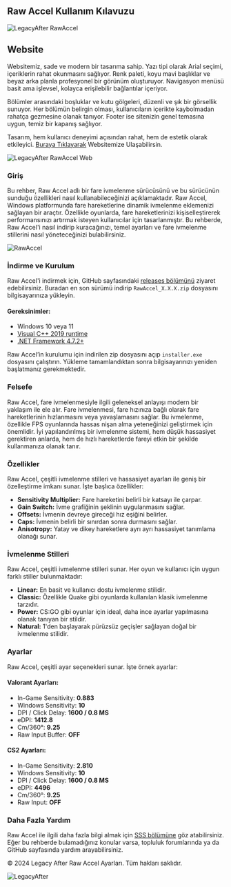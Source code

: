 ## Raw Accel Kullanım Kılavuzu

![LegacyAfter RawAccel](https://i.ibb.co/RhtT8qL/Screenshot-20240930-014017.jpg)

## Website
Websitemiz, sade ve modern bir tasarıma sahip. Yazı tipi olarak Arial seçimi, içeriklerin rahat okunmasını sağlıyor. Renk paleti, koyu mavi başlıklar ve beyaz arka planla profesyonel bir görünüm oluşturuyor. Navigasyon menüsü basit ama işlevsel, kolayca erişilebilir bağlantılar içeriyor.

Bölümler arasındaki boşluklar ve kutu gölgeleri, düzenli ve şık bir görsellik sunuyor. Her bölümün belirgin olması, kullanıcıların içerikte kaybolmadan rahatça gezmesine olanak tanıyor. Footer ise sitenizin genel temasına uygun, temiz bir kapanış sağlıyor.

Tasarım, hem kullanıcı deneyimi açısından rahat, hem de estetik olarak etkileyici. [Buraya Tıklayarak](https://kayraveyakado.github.io/rawaccel) Websitemize Ulaşabilirsin.

![LegacyAfter RawAccel Web](https://i.ibb.co/fHgtM9N/Screenshot-20240930-023430.jpg)

### Giriş

Bu rehber, Raw Accel adlı bir fare ivmelenme sürücüsünü ve bu sürücünün sunduğu özellikleri nasıl kullanabileceğinizi açıklamaktadır. Raw Accel, Windows platformunda fare hareketlerine dinamik ivmelenme eklemenizi sağlayan bir araçtır. Özellikle oyunlarda, fare hareketlerinizi kişiselleştirerek performansınızı artırmak isteyen kullanıcılar için tasarlanmıştır. Bu rehberde, Raw Accel'i nasıl indirip kuracağınızı, temel ayarları ve fare ivmelenme stillerini nasıl yöneteceğinizi bulabilirsiniz.

![RawAccel](https://encrypted-tbn0.gstatic.com/images?q=tbn:ANd9GcS4YxS-UDE0T8SBwC2BZN3bFEmUt7hxBP0FTi27fRb80VOrt5ABvyTbEQQ&s=10)

### İndirme ve Kurulum

Raw Accel'i indirmek için, GitHub sayfasındaki [releases bölümünü](https://github.com/a1xd/rawaccel/releases) ziyaret edebilirsiniz. Buradan en son sürümü indirip <code>RawAccel_X.X.X.zip</code> dosyasını bilgisayarınıza yükleyin.

#### Gereksinimler:
- Windows 10 veya 11
- [Visual C++ 2019 runtime](https://aka.ms/vs/16/release/vc_redist.x64.exe)
- [.NET Framework 4.7.2+](https://dotnet.microsoft.com/download/dotnet-framework/net48)

Raw Accel’in kurulumu için indirilen zip dosyasını açıp <code>installer.exe</code> dosyasını çalıştırın. Yükleme tamamlandıktan sonra bilgisayarınızı yeniden başlatmanız gerekmektedir.

### Felsefe

Raw Accel, fare ivmelenmesiyle ilgili geleneksel anlayışı modern bir yaklaşım ile ele alır. Fare ivmelenmesi, fare hızınıza bağlı olarak fare hareketlerinin hızlanmasını veya yavaşlamasını sağlar. Bu ivmelenme, özellikle FPS oyunlarında hassas nişan alma yeteneğinizi geliştirmek için önemlidir. İyi yapılandırılmış bir ivmelenme sistemi, hem düşük hassasiyet gerektiren anlarda, hem de hızlı hareketlerde fareyi etkin bir şekilde kullanmanıza olanak tanır.

### Özellikler

Raw Accel, çeşitli ivmelenme stilleri ve hassasiyet ayarları ile geniş bir özelleştirme imkanı sunar. İşte başlıca özellikler:

- **Sensitivity Multiplier:** Fare hareketini belirli bir katsayı ile çarpar.
- **Gain Switch:** İvme grafiğinin şeklinin uygulanmasını sağlar.
- **Offsets:** İvmenin devreye gireceği hız eşiğini belirler.
- **Caps:** İvmenin belirli bir sınırdan sonra durmasını sağlar.
- **Anisotropy:** Yatay ve dikey hareketlere ayrı ayrı hassasiyet tanımlama olanağı sunar.

### İvmelenme Stilleri

Raw Accel, çeşitli ivmelenme stilleri sunar. Her oyun ve kullanıcı için uygun farklı stiller bulunmaktadır:

- **Linear:** En basit ve kullanıcı dostu ivmelenme stilidir.
- **Classic:** Özellikle Quake gibi oyunlarda kullanılan klasik ivmelenme tarzıdır.
- **Power:** CS:GO gibi oyunlar için ideal, daha ince ayarlar yapılmasına olanak tanıyan bir stildir.
- **Natural:** 1'den başlayarak pürüzsüz geçişler sağlayan doğal bir ivmelenme stilidir.

### Ayarlar

Raw Accel, çeşitli ayar seçenekleri sunar. İşte örnek ayarlar:

#### Valorant Ayarları:
- In-Game Sensitivity: **0.883**
- Windows Sensitivity: **10**
- DPI / Click Delay: **1600 / 0.8 MS**
- eDPI: **1412.8**
- Cm/360°: **9.25**
- Raw Input Buffer: **OFF**

#### CS2 Ayarları:
- In-Game Sensitivity: **2.810**
- Windows Sensitivity: **10**
- DPI / Click Delay: **1600 / 0.8 MS**
- eDPI: **4496**
- Cm/360°: **9.25**
- Raw Input: **OFF**

### Daha Fazla Yardım

Raw Accel ile ilgili daha fazla bilgi almak için [SSS bölümüne](FAQ.md) göz atabilirsiniz. Eğer bu rehberde bulamadığınız konular varsa, topluluk forumlarında ya da GitHub sayfasında yardım arayabilirsiniz.

© 2024 Legacy After Raw Accel Ayarları. Tüm hakları saklıdır.

![LegacyAfter](https://i.ibb.co/V21bMH3/images-removebg-preview-1.png)
